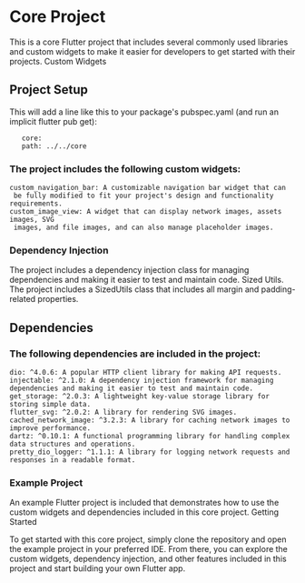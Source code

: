 # Core Project

This is a core Flutter project that includes several commonly used libraries and custom widgets to make it easier for developers to get started with their projects.
Custom Widgets

## Project Setup
 This will add a line like this to your package's pubspec.yaml (and run an implicit flutter pub get):
 ```
    core:
    path: ../../core
   ```

### The project includes the following custom widgets:

    custom_navigation_bar: A customizable navigation bar widget that can
     be fully modified to fit your project's design and functionality requirements.
    custom_image_view: A widget that can display network images, assets images, SVG 
     images, and file images, and can also manage placeholder images.

### Dependency Injection

The project includes a dependency injection class for managing dependencies and making it easier to test and maintain code.
Sized Utils. The project includes a SizedUtils class that includes all margin and padding-related properties.

## Dependencies

### The following dependencies are included in the project:

    dio: ^4.0.6: A popular HTTP client library for making API requests.
    injectable: ^2.1.0: A dependency injection framework for managing 
    dependencies and making it easier to test and maintain code.
    get_storage: ^2.0.3: A lightweight key-value storage library for 
    storing simple data.
    flutter_svg: ^2.0.2: A library for rendering SVG images.
    cached_network_image: ^3.2.3: A library for caching network images to
    improve performance.
    dartz: ^0.10.1: A functional programming library for handling complex
    data structures and operations.
    pretty_dio_logger: ^1.1.1: A library for logging network requests and
    responses in a readable format.

### Example Project

An example Flutter project is included that demonstrates how to use the custom widgets and dependencies included in this core project.
Getting Started

To get started with this core project, simply clone the repository and open the example project in your preferred IDE. From there, you can explore the custom widgets, dependency injection, and other features included in this project and start building your own Flutter app.
